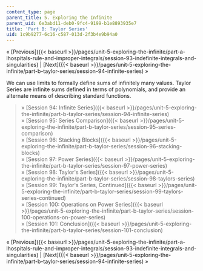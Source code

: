 ```yaml
---
content_type: page
parent_title: 5. Exploring the Infinite
parent_uid: 6e3abd11-deb0-9fc4-9199-b1e8893935e7
title: 'Part B: Taylor Series'
uid: 1c9b9277-6c16-c587-013d-2f3b4e9b94a0
---
```


« [Previous]({{< baseurl >}}/pages/unit-5-exploring-the-infinite/part-a-lhospitals-rule-and-improper-integrals/session-93-indefinite-integrals-and-singularities) | [Next]({{< baseurl >}}/pages/unit-5-exploring-the-infinite/part-b-taylor-series/session-94-infinite-series) »

We can use limits to formally define sums of infinitely many values. Taylor Series are infinite sums defined in terms of polynomials, and provide an alternate means of describing standard functions.

> » [Session 94: Infinite Series]({{< baseurl >}}/pages/unit-5-exploring-the-infinite/part-b-taylor-series/session-94-infinite-series)  
> » [Session 95: Series Comparison]({{< baseurl >}}/pages/unit-5-exploring-the-infinite/part-b-taylor-series/session-95-series-comparison)  
> » [Session 96: Stacking Blocks]({{< baseurl >}}/pages/unit-5-exploring-the-infinite/part-b-taylor-series/session-96-stacking-blocks)  
> » [Session 97: Power Series]({{< baseurl >}}/pages/unit-5-exploring-the-infinite/part-b-taylor-series/session-97-power-series)  
> » [Session 98: Taylor's Series]({{< baseurl >}}/pages/unit-5-exploring-the-infinite/part-b-taylor-series/session-98-taylors-series)  
> » [Session 99: Taylor's Series, Continued]({{< baseurl >}}/pages/unit-5-exploring-the-infinite/part-b-taylor-series/session-99-taylors-series-continued)  
> » [Session 100: Operations on Power Series]({{< baseurl >}}/pages/unit-5-exploring-the-infinite/part-b-taylor-series/session-100-operations-on-power-series)  
> » [Session 101: Conclusion]({{< baseurl >}}/pages/unit-5-exploring-the-infinite/part-b-taylor-series/session-101-conclusion)

« [Previous]({{< baseurl >}}/pages/unit-5-exploring-the-infinite/part-a-lhospitals-rule-and-improper-integrals/session-93-indefinite-integrals-and-singularities) | [Next]({{< baseurl >}}/pages/unit-5-exploring-the-infinite/part-b-taylor-series/session-94-infinite-series) »
